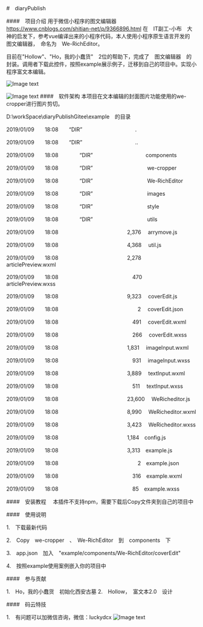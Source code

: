 #　diaryPublish

####　项目介绍
用于微信小程序的图文编辑器
https://www.cnblogs.com/shitian-net/p/9366896.html
在　IT副工-小布　大神的启发下，参考vue编译出来的小程序代码，本人使用小程序原生语言开发的　图文编辑器，　命名为　We-RichEditor。

目前在"Hollow"、"Ho，我的小蠢货"　2位的帮助下，完成了　图文编辑器　的封装。调用者下载此控件，按照example展示例子，迁移到自己的项目中。实现小程序富文本编辑。

![Image text](https://github.com/Gitluckydcx/We-RichEditor/blob/master/Preview-Image/rich1.jpg)

![Image text](https://github.com/Gitluckydcx/We-RichEditor/blob/master/Preview-Image/rich2.jpg)
####　软件架构
本项目在文本编辑的封面图片功能使用的we-cropper进行图片剪切。


D:\workSpace\diaryPublishGitee\example　的目录

2019/01/09　　18:08　　“DIR”　　　　　　　　　　.

2019/01/09　　18:08　　“DIR”　　　　　　　　　　..

2019/01/09　　18:08　　　　“DIR”　　　　　　　　　　components

2019/01/09　　18:08　　　　“DIR”　　　　　　　　　　	we-cropper

2019/01/09　　18:08　　　　“DIR”　　　　　　　　　　	We-RichEditor

2019/01/09　　18:08　　　　“DIR”　　　　　　　　　　		images

2019/01/09　　18:08　　　　“DIR”　　　　　　　　　　		style

2019/01/09　　18:08　　　　“DIR”　　　　　　　　　　		utils

2019/01/09　　18:08　　　　　　　　　　　　　2,376　			arrymove.js

2019/01/09　　18:08　　　　　　　　　　　　　4,368　			util.js

2019/01/09　　18:08　　　　　　　　　　　　　2,278　		articlePreview.wxml

2019/01/09　　18:08　　　　　　　　　　　　　　470　		articlePreview.wxss

2019/01/09　　18:08　　　　　　　　　　　　　9,323　		coverEdit.js

2019/01/09　　18:08　　　　　　　　　　　　　　　2　		coverEdit.json

2019/01/09　　18:08　　　　　　　　　　　　　　491　		coverEdit.wxml

2019/01/09　　18:08　　　　　　　　　　　　　　266　		coverEdit.wxss

2019/01/09　　18:08　　　　　　　　　　　　　1,831　		imageInput.wxml

2019/01/09　　18:08　　　　　　　　　　　　　　931　		imageInput.wxss

2019/01/09　　18:08　　　　　　　　　　　　　3,889　		textInput.wxml

2019/01/09　　18:08　　　　　　　　　　　　　　511　		textInput.wxss

2019/01/09　　18:08　　　　　　　　　　　　　23,600　		WeRicheditor.js

2019/01/09　　18:08　　　　　　　　　　　　　8,990　		WeRicheditor.wxml

2019/01/09　　18:08　　　　　　　　　　　　　3,423　		WeRicheditor.wxss

2019/01/09　　18:08　　　　　　　　　　　　　1,184　config.js

2019/01/09　　18:08　　　　　　　　　　　　　3,313　example.js

2019/01/09　　18:08　　　　　　　　　　　　　　　2　example.json

2019/01/09　　18:08　　　　　　　　　　　　　　316　example.wxml

2019/01/09　　18:08　　　　　　　　　　　　　　85　example.wxss



####　安装教程　
本插件不支持npm，需要下载后Copy文件夹到自己的项目中



####　使用说明

1.　下载最新代码

2.　Copy　we-cropper　、　We-RichEditor　到　components　下　

3.　app.json　加入　"example/components/We-RichEditor/coverEdit"

4.　按照example使用案例嵌入你的项目中


####　参与贡献

1.　Ho，我的小蠢货　初始化西安古墓
2.　Hollow，　富文本2.0　设计



####　码云特技

1.　有问题可以加微信咨询，微信：luckydcx
![Image text](https://github.com/Gitluckydcx/We-RichEditor/blob/master/Preview-Image/luckydcx_wx.jpg)